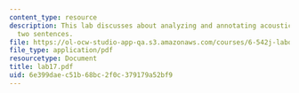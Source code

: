 ```yaml
---
content_type: resource
description: This lab discusses about analyzing and annotating acoustic events in
  two sentences.
file: https://ol-ocw-studio-app-qa.s3.amazonaws.com/courses/6-542j-laboratory-on-the-physiology-acoustics-and-perception-of-speech-fall-2005/6e399daec51b68bc2f0c379179a52bf9_lab17.pdf
file_type: application/pdf
resourcetype: Document
title: lab17.pdf
uid: 6e399dae-c51b-68bc-2f0c-379179a52bf9
---
```

